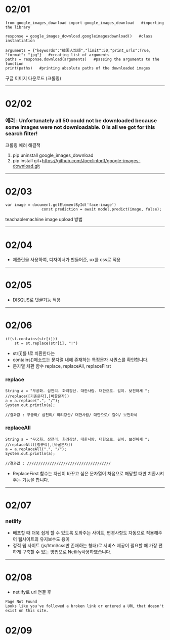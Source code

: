 # 02/01
```
from google_images_download import google_images_download   #importing the library

response = google_images_download.googleimagesdownload()   #class instantiation

arguments = {"keywords":"韓国人塩顔","limit":50,"print_urls":True, "format": "jpg"}   #creating list of arguments
paths = response.download(arguments)   #passing the arguments to the function
print(paths)   #printing absolute paths of the downloaded images
```
구글 이미지 다운로드 (크롤링)

---

# 02/02

### 에러 : Unfortunately all 50 could not be downloaded because some images were not downloadable. 0 is all we got for this search filter!
크롤링 에러 해결책
1. pip uninstall google_images_download
2. pip install git+https://github.com/Joeclinton1/google-images-download.git

---

# 02/03

```
var image = document.getElementById('face-image')
                const prediction = await model.predict(image, false);
```
teachablemachine image upload 방법

---

# 02/04
- 제플린을 사용하여, 디자이너가 만들어준, ux를 css로 적용

---

# 02/05

- DISQUS로 댓글기능 적용

---

# 02/06

```
if(st.contains(str[i]))
    st = st.replace(str[i], "!")
```
- str[i]를 !로 치환한다는 
- contains()메소드는 문자열 내에 존재하는 특정문자 시퀀스를 확인합니다.
- 문자열 치환 함수 replace, replaceAll, replaceFirst

### replace
```
String a = "무궁화. 삼천리. 화려강산. 대한사람. 대한으로. 길이. 보전하세 ";
//replace([기존문자],[바꿀문자])
a = a.replace(".", "/");
System.out.println(a);

//결과값 : 무궁화/ 삼천리/ 화려강산/ 대한사람/ 대한으로/ 길이/ 보전하세
```

### replaceAll
```
String a = "무궁화. 삼천리. 화려강산. 대한사람. 대한으로. 길이. 보전하세 ";
//replaceAll([정규식],[바꿀문자])
a = a.replaceAll(".", "/");
System.out.println(a);

//결과값 : /////////////////////////////////////
```

- ReplaceFirst 함수는 자신이 바꾸고 싶은 문자열이 처음으로 해당할 때만 치환시켜주는 기능을 합니다.

---

# 02/07

### netlify
- 배포할 때 더욱 쉽게 할 수 있도록 도와주는 사이트, 변경사항도 자동으로 적용해주어 웹사이트의 유지보수도 용이
- 정적 웹 사이트 (js/html/css만 존재하는 형태)로 서비스 제공이 필요할 때 가장 편하게 구축할 수 있는 방법으로 Netlify사용하였습니다.

---

# 02/08

- netlify로 url 연결 후 
```
Page Not Found
Looks like you've followed a broken link or entered a URL that doesn't exist on this site.
```

# 02/09
